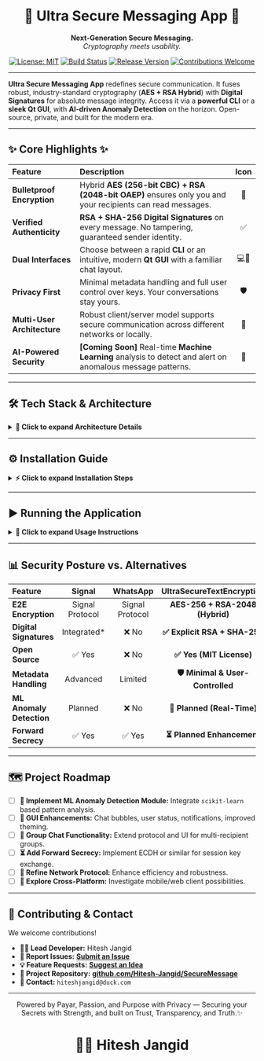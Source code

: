 <div align="center">

# 💎 Ultra Secure Messaging App 💎

**Next-Generation Secure Messaging.** <br/>
_Cryptography meets usability._

[![License: MIT](https://img.shields.io/badge/License-MIT-blue)](https://opensource.org/licenses/MIT)
[![Build Status](https://img.shields.io/badge/Build-Passing-green)](https://github.com/Hitesh-Jangid/SecureMessage) [![Release Version](https://img.shields.io/badge/Version-1.0.0-blueviolet)](https://github.com/Hitesh-Jangid/SecureMessage/releases) [![Contributions Welcome](https://img.shields.io/badge/Contributions-Welcome-brightgreen)](https://github.com/Hitesh-Jangid/SecureMessage/blob/main/CONTRIBUTING.md) </div>

---

**Ultra Secure Messaging App** redefines secure communication. It fuses robust, industry-standard cryptography (**AES + RSA Hybrid**) with **Digital Signatures** for absolute message integrity. Access it via a **powerful CLI** or a **sleek Qt GUI**, with **AI-driven Anomaly Detection** on the horizon. Open-source, private, and built for the modern era.

---

## ✨ Core Highlights ✨

| Feature                       | Description                                                                                              | Icon |
| :---------------------------- | :------------------------------------------------------------------------------------------------------- | :--: |
| **Bulletproof Encryption** | Hybrid **AES (256-bit CBC) + RSA (2048-bit OAEP)** ensures only you and your recipients can read messages. | 🔑   |
| **Verified Authenticity** | **RSA + SHA-256 Digital Signatures** on every message. No tampering, guaranteed sender identity.          | ✅   |
| **Dual Interfaces** | Choose between a rapid **CLI** or an intuitive, modern **Qt GUI** with a familiar chat layout.           | 💻🎨  |
| **Privacy First** | Minimal metadata handling and full user control over keys. Your conversations stay yours.                  | 🛡️   |
| **Multi-User Architecture** | Robust client/server model supports secure communication across different networks or locally.            | 👥   |
| **AI-Powered Security** | **[Coming Soon]** Real-time **Machine Learning** analysis to detect and alert on anomalous message patterns. | 🧠   |

---

## 🛠️ Tech Stack & Architecture

<details>
<summary><strong>🔩 Click to expand Architecture Details</strong></summary>

### Cryptography Core
* **Hybrid Encryption:** `AES-256-CBC` for content, `RSA-2048 (OAEP padding)` for AES key wrapping.
* **Digital Signatures:** `RSA-2048` with `SHA-256` hashing.
* **Key Management:** User-specific RSA keypairs (`.pem` files).
* **Secure Packet Format:** Hex-encoded serialized data: `(sender, recipients, [encrypted_AES_keys], iv, encrypted_payload, signature)`.

### Networking Layer
* **Server (`ServerApp`):** TCP listener, manages user registration (username + public key), routes encrypted packets.
* **Clients (`ClientApp`, `GUIApp`):** TCP connection to server, registration, sending/receiving secure packets via a shared networking module.

### User Interfaces
* **CLI (`ClientApp`):** Text-based interaction for sending/receiving messages.
* **GUI (`GUIApp`):** Qt5-based desktop application. Features multi-window chat, user prompts for setup, dedicated chat views per user (messages only appear for sender/recipient).

### Machine Learning Module (Future)
* **Anomaly Detection:** Planned Python module using `scikit-learn`/`joblib`. Analyzes decrypted message characteristics (size, frequency, content patterns) post-decryption.
* **Real-time Alerts:** Integrated to flag suspicious activity directly to the user.

</details>

---

## ⚙️ Installation Guide

<details>
<summary><strong>⚡ Click to expand Installation Steps</strong></summary>

### >> Prerequisites

* **OS:** Linux (Tested primarily on Fedora, adaptable to other distros).
* **Compiler:** `g++` (supporting C++11 or later).
* **Build Tool:** `make`.
* **Libraries:**
    * OpenSSL: `libssl-dev`, `libcrypto-dev` (Debian/Ubuntu) or `openssl-devel` (Fedora/CentOS).
    * Qt5: `qt5-default`, `qtbase5-dev` (Debian/Ubuntu) or `qt5-qtbase-devel` (Fedora/CentOS). Adjust package names based on your distro.
* **ML (Future):** Python 3.x, `pip`, `scikit-learn`, `joblib`.

### >> Build Process

1.  **Clone Repository:**
    ```bash
    git clone [https://github.com/yourusername/UltraSecureTextEncryption.git](https://github.com/Hitesh-Jangid/SecureMessage.git) 
    ```
2.  **Compile:**
    ```bash
    # Navigate to the source code directory
        make clean && make
    ```
    *This generates executables: `ServerApp`, `ClientApp`, `GUIApp` in the build directory.*

</details>

---

## ▶️ Running the Application

<details>
<summary><strong>🚀 Click to expand Usage Instructions</strong></summary>

1.  **Start the Server:**
    * Open a terminal.
    * Navigate to the directory with the `ServerApp` executable.
    * Run: `./ServerApp`
    * Enter a desired port number (e.g., `4444`) when prompted. Keep this terminal open.

2.  **Run CLI Clients:**
    * Open a *new* terminal for each client.
    * Navigate to the directory with the `ClientApp` executable.
    * Run: `./ClientApp`
    * Follow prompts for: Server IP (e.g., `127.0.0.1`), Server Port (`4444`), Unique Username.
    * Use the interactive menu to send/receive messages.

3.  **Run the GUI Client:**
    * Open a terminal (or use your desktop environment's launcher).
    * Navigate to the directory with the `GUIApp` executable.
    * Run: `./GUIApp`
    * A setup dialog will appear. Enter:
        * Number of Users (minimum 2).
        * Server IP and Port.
        * Usernames for each chat window.
    * Chat windows will open. Messages sent from one user appear only in their window and the recipient's window.

</details>

---

## 📊 Security Posture vs. Alternatives

| Feature                    | Signal          | WhatsApp        | **UltraSecureTextEncryption** |
| :------------------------- | :-------------: | :-------------: | :-------------------------------------: |
| **E2E Encryption** | Signal Protocol | Signal Protocol | **AES-256 + RSA-2048 (Hybrid)** |
| **Digital Signatures** | Integrated\* | ❌ No           | **✅ Explicit RSA + SHA-256** |
| **Open Source** | ✅ Yes          | ❌ No           | **✅ Yes (MIT License)** |
| **Metadata Handling** | Advanced        | Limited         | **🛡️ Minimal & User-Controlled** |
| **ML Anomaly Detection** | Planned         | ❌ No           | **🧠 Planned (Real-Time)** |
| **Forward Secrecy** | ✅ Yes          | ✅ Yes          | **⏳ Planned Enhancement** |

---

## 🗺️ Project Roadmap

* [ ] **🧠 Implement ML Anomaly Detection Module:** Integrate `scikit-learn` based pattern analysis.
* [ ] **🎨 GUI Enhancements:** Chat bubbles, user status, notifications, improved theming.
* [ ] **🤝 Group Chat Functionality:** Extend protocol and UI for multi-recipient groups.
* [ ] **⏳ Add Forward Secrecy:** Implement ECDH or similar for session key exchange.
* [ ] **🔗 Refine Network Protocol:** Enhance efficiency and robustness.
* [ ] **📱 Explore Cross-Platform:** Investigate mobile/web client possibilities.

---

## 🤝 Contributing & Contact

We welcome contributions!
* **🧑‍💻 Lead Developer:** Hitesh Jangid
* **🐛 Report Issues:** **[Submit an Issue](https://github.com/Hitesh-Jangid/SecureMessage/issues)** 
* **💡 Feature Requests:** **[Suggest an Idea](https://github.com/Hitesh-Jangid/SecureMessage/issues)** 
* **🐙 Project Repository:** **[github.com/Hitesh-Jangid/SecureMessage](https://github.com/Hitesh-Jangid/SecureMessage)** 
* **📧 Contact:** `hiteshjangid@duck.com`

<div align="center">

---

Powered by Payar, Passion, and Purpose with Privacy — Securing your Secrets with Strength, and built on Trust, Transparency, and Truth.✨
# **🧑‍💻** Hitesh Jangid

</div>
